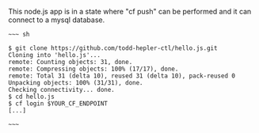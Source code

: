 

This node.js app is in a state where "cf push" can be performed and it can connect to a mysql database.

    ~~~ sh
    
    $ git clone https://github.com/todd-hepler-ctl/hello.js.git
    Cloning into 'hello.js'...
    remote: Counting objects: 31, done.
    remote: Compressing objects: 100% (17/17), done.
    remote: Total 31 (delta 10), reused 31 (delta 10), pack-reused 0
    Unpacking objects: 100% (31/31), done.
    Checking connectivity... done.
    $ cd hello.js
    $ cf login $YOUR_CF_ENDPOINT
    [...]
    
    ~~~

